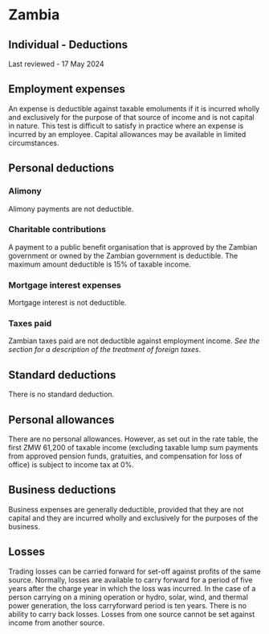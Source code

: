 # Zambia
## Individual - Deductions
Last reviewed - 17 May 2024
## Employment expenses
An expense is deductible against taxable emoluments if it is incurred wholly and exclusively for the purpose of that source of income and is not capital in nature. This test is difficult to satisfy in practice where an expense is incurred by an employee. Capital allowances may be available in limited circumstances.
## Personal deductions
### Alimony
Alimony payments are not deductible.
### Charitable contributions
A payment to a public benefit organisation that is approved by the Zambian government or owned by the Zambian government is deductible. The maximum amount deductible is 15% of taxable income.
### Mortgage interest expenses
Mortgage interest is not deductible.
### Taxes paid
Zambian taxes paid are not deductible against employment income. _See the_ _section for a description of the treatment of foreign taxes_.
## Standard deductions
There is no standard deduction.
## Personal allowances
There are no personal allowances. However, as set out in the rate table, the first ZMW 61,200 of taxable income (excluding taxable lump sum payments from approved pension funds, gratuities, and compensation for loss of office) is subject to income tax at 0%.
## Business deductions
Business expenses are generally deductible, provided that they are not capital and they are incurred wholly and exclusively for the purposes of the business.
## Losses
Trading losses can be carried forward for set-off against profits of the same source. Normally, losses are available to carry forward for a period of five years after the charge year in which the loss was incurred. In the case of a person carrying on a mining operation or hydro, solar, wind, and thermal power generation, the loss carryforward period is ten years.
There is no ability to carry back losses.
Losses from one source cannot be set against income from another source.
